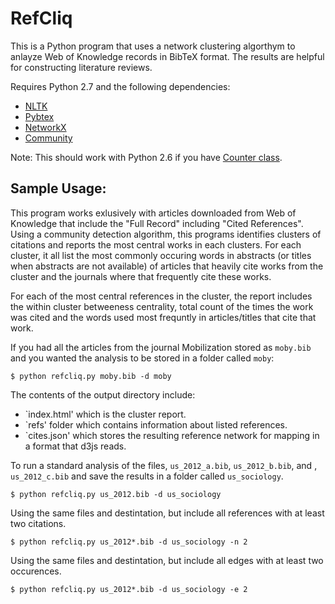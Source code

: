 RefCliq
====
This is a Python program that uses a network clustering algorthym to anlayze
 Web of Knowledge records in BibTeX format. The results are helpful for constructing
 literature reviews.
 
Requires Python 2.7 and the following dependencies:
* [NLTK](http://nltk.org)
* [Pybtex](http://pybtex.sourceforge.net)
* [NetworkX](http://networkx.github.io)
* [Community](http://perso.crans.org/aynaud/communities/)

Note: This should work with Python 2.6 if you have [Counter class](http://code.activestate.com/recipes/576611-counter-class/). 

Sample Usage:
--------
This program works exlusively with articles downloaded from Web of Knowledge that include the "Full Record" including "Cited References". Using a 
community detection algorithm, this programs identifies clusters of citations and reports the most central works in each clusters. For each cluster,
it all list the most commonly occuring words in abstracts (or titles when abstracts are not available) of articles that heavily cite works from the cluster
and the journals where that frequently cite these works.

For each of the most central references in the cluster, the report includes the within cluster betweeness centrality, total count of the times the work was
cited and the words used most frequntly in articles/titles that cite that work.

If you had all the articles from the journal Mobilization stored as `moby.bib` 
and you wanted the analysis to be stored in a folder called `moby`:

    $ python refcliq.py moby.bib -d moby

The contents of the output directory include:
* `index.html' which is the cluster report.
* `refs' folder which contains information about listed references.
* `cites.json' which stores the resulting reference network for mapping in a format that d3js reads.
    
To run a standard analysis of the files, `us_2012_a.bib`, `us_2012_b.bib`, and , `us_2012_c.bib` and save the results in a folder called `us_sociology`.

    $ python refcliq.py us_2012.bib -d us_sociology

Using the same files and destintation, but include all references with at least
two citations.

    $ python refcliq.py us_2012*.bib -d us_sociology -n 2

Using the same files and destintation, but include all edges with at least two 
occurences.

    $ python refcliq.py us_2012*.bib -d us_sociology -e 2
    



    